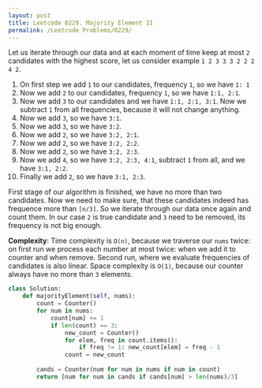 ```yaml
---
layout: post
title: Leetcode 0229. Majority Element II
permalink: /Leetcode Problems/0229/
---
```


Let us iterate through our data and at each moment of time keep at most `2` candidates with the highest score, let us consider example `1 2 3 3 3 2 2 2 4 2`.

1. On first step we add `1` to our candidates, frequency `1`, so we have `1: 1`
2. Now we add `2` to our candidates, frequency `1`, so we have `1:1, 2:1`.
3. Now we add `3` to our candidates and we have `1:1, 2:1, 3:1`. Now we subtract `1` from all frequencies, because it will not change anything.
4. Now we add `3`, so we have `3:1`.
5. Now we add `3`, so we have `3:2`.
6. Now we add `2`, so we have `3:2, 2:1`.
7. Now we add `2`, so we have `3:2, 2:2`.
8. Now we add `2`, so we have `3:2, 2:3`.
9. Now we add `4`, so we have `3:2, 2:3, 4:1`, subtract `1` from all, and we have `3:1, 2:2`.
10. Finally we add `2`, so we have `3:1, 2:3`.

First stage of our algorithm is finished, we have no more than two candidates. Now we need to make sure, that these candidates indeed has frequence more than `[n/3]`. So we iterate through our data once again and count them. In our case `2` is true candidate and `3` need to be removed, its frequency is not big enough.

**Complexity**: Time complexity is `O(n)`, because we traverse our `nums` twice: on first run we process each number at most twice: when we add it to counter and when remove. Second run, where we evaluate frequencies of candidates is also linear. Space complexity is `O(1)`, because our counter always have no more than `3` elements.

```python
class Solution:
    def majorityElement(self, nums):
        count = Counter()
        for num in nums:
            count[num] += 1
            if len(count) == 3:
                new_count = Counter()
                for elem, freq in count.items(): 
                    if freq != 1: new_count[elem] = freq - 1
                count = new_count
                    
        cands = Counter(num for num in nums if num in count)      
        return [num for num in cands if cands[num] > len(nums)/3]
```
